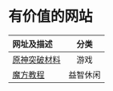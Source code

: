 # 有价值的网站

|网址及描述|分类|
|:---|:---:|
|[原神突破材料](https://wiki.biligame.com/ys/%E8%A7%92%E8%89%B2%E7%AA%81%E7%A0%B4%E6%9D%90%E6%96%99%E4%B8%80%E8%A7%88)|游戏|
|[魔方教程](http://www.i-mofang.com/bb_24.shtml)|益智休闲|
